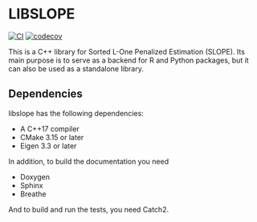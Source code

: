 # LIBSLOPE

[![CI](https://github.com/jolars/libslope/actions/workflows/ci.yaml/badge.svg)](https://github.com/jolars/libslope/actions/workflows/ci.yaml)
[![codecov](https://codecov.io/gh/jolars/libslope/graph/badge.svg?token=y0mJN9eqYr)](https://codecov.io/gh/jolars/libslope)

This is a C++ library for Sorted L-One Penalized Estimation (SLOPE). Its main purpose is to serve as a backend for R and Python packages, but it can also be used as a standalone library.

## Dependencies

libslope has the following dependencies:

- A C++17 compiler
- CMake 3.15 or later
- Eigen 3.3 or later

In addition, to build the documentation you need

- Doxygen
- Sphinx
- Breathe

And to build and run the tests, you need Catch2.
